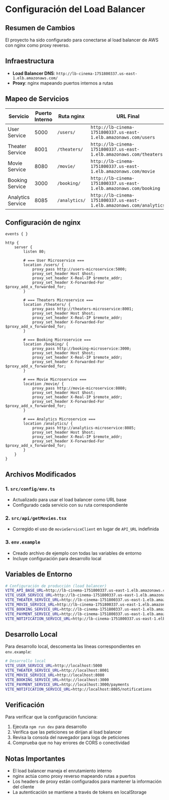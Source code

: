# Configuración del Load Balancer

## Resumen de Cambios

El proyecto ha sido configurado para conectarse al load balancer de AWS con nginx como proxy reverso.

## Infraestructura

- **Load Balancer DNS**: `http://lb-cinema-1751800337.us-east-1.elb.amazonaws.com/`
- **Proxy**: nginx mapeando puertos internos a rutas

## Mapeo de Servicios

| Servicio | Puerto Interno | Ruta nginx | URL Final |
|----------|----------------|------------|-----------|
| User Service | 5000 | `/users/` | `http://lb-cinema-1751800337.us-east-1.elb.amazonaws.com/users` |
| Theater Service | 8001 | `/theaters/` | `http://lb-cinema-1751800337.us-east-1.elb.amazonaws.com/theaters` |
| Movie Service | 8080 | `/movie/` | `http://lb-cinema-1751800337.us-east-1.elb.amazonaws.com/movie` |
| Booking Service | 3000 | `/booking/` | `http://lb-cinema-1751800337.us-east-1.elb.amazonaws.com/booking` |
| Analytics Service | 8085 | `/analytics/` | `http://lb-cinema-1751800337.us-east-1.elb.amazonaws.com/analytics` |

## Configuración de nginx

```nginx
events { }

http {
    server {
        listen 80;

        # === User Microservice ===
        location /users/ {
            proxy_pass http://users-microservice:5000;
            proxy_set_header Host $host;
            proxy_set_header X-Real-IP $remote_addr;
            proxy_set_header X-Forwarded-For $proxy_add_x_forwarded_for;
        }

        # === Theaters Microservice ===
        location /theaters/ {
            proxy_pass http://theaters-microservice:8001;
            proxy_set_header Host $host;
            proxy_set_header X-Real-IP $remote_addr;
            proxy_set_header X-Forwarded-For $proxy_add_x_forwarded_for;
        }

        # === Booking Microservice ===
        location /booking/ {
            proxy_pass http://booking-microservice:3000;
            proxy_set_header Host $host;
            proxy_set_header X-Real-IP $remote_addr;
            proxy_set_header X-Forwarded-For $proxy_add_x_forwarded_for;
        }

        # === Movie Microservice ===
        location /movie/ {
            proxy_pass http://movie-microservice:8080;
            proxy_set_header Host $host;
            proxy_set_header X-Real-IP $remote_addr;
            proxy_set_header X-Forwarded-For $proxy_add_x_forwarded_for;
        }

        # === Analytics Microservice ===
        location /analytics/ {
            proxy_pass http://analytics-microservice:8085;
            proxy_set_header Host $host;
            proxy_set_header X-Real-IP $remote_addr;
            proxy_set_header X-Forwarded-For $proxy_add_x_forwarded_for;
        }
    }
}
```

## Archivos Modificados

### 1. `src/config/env.ts`
- Actualizado para usar el load balancer como URL base
- Configurado cada servicio con su ruta correspondiente

### 2. `src/api/getMovies.tsx`
- Corregido el uso de `movieServiceClient` en lugar de `API_URL` indefinida

### 3. `env.example`
- Creado archivo de ejemplo con todas las variables de entorno
- Incluye configuración para desarrollo local

## Variables de Entorno

```bash
# Configuración de producción (load balancer)
VITE_API_BASE_URL=http://lb-cinema-1751800337.us-east-1.elb.amazonaws.com
VITE_USER_SERVICE_URL=http://lb-cinema-1751800337.us-east-1.elb.amazonaws.com/users
VITE_THEATER_SERVICE_URL=http://lb-cinema-1751800337.us-east-1.elb.amazonaws.com/theaters
VITE_MOVIE_SERVICE_URL=http://lb-cinema-1751800337.us-east-1.elb.amazonaws.com/movie
VITE_BOOKING_SERVICE_URL=http://lb-cinema-1751800337.us-east-1.elb.amazonaws.com/booking
VITE_PAYMENT_SERVICE_URL=http://lb-cinema-1751800337.us-east-1.elb.amazonaws.com/booking/payments
VITE_NOTIFICATION_SERVICE_URL=http://lb-cinema-1751800337.us-east-1.elb.amazonaws.com/analytics/notifications
```

## Desarrollo Local

Para desarrollo local, descomenta las líneas correspondientes en `env.example`:

```bash
# Desarrollo local
VITE_USER_SERVICE_URL=http://localhost:5000
VITE_THEATER_SERVICE_URL=http://localhost:8001
VITE_MOVIE_SERVICE_URL=http://localhost:8080
VITE_BOOKING_SERVICE_URL=http://localhost:3000
VITE_PAYMENT_SERVICE_URL=http://localhost:3000/payments
VITE_NOTIFICATION_SERVICE_URL=http://localhost:8085/notifications
```

## Verificación

Para verificar que la configuración funciona:

1. Ejecuta `npm run dev` para desarrollo
2. Verifica que las peticiones se dirijan al load balancer
3. Revisa la consola del navegador para logs de peticiones
4. Comprueba que no hay errores de CORS o conectividad

## Notas Importantes

- El load balancer maneja el enrutamiento interno
- nginx actúa como proxy reverso mapeando rutas a puertos
- Los headers de proxy están configurados para mantener la información del cliente
- La autenticación se mantiene a través de tokens en localStorage
